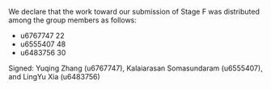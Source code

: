 We declare that the work toward our submission of Stage F was distributed among the group members as follows:

* u6767747 22
* u6555407 48
* u6483756 30

Signed: Yuqing Zhang (u6767747), Kalaiarasan Somasundaram (u6555407), and LingYu Xia (u6483756)

